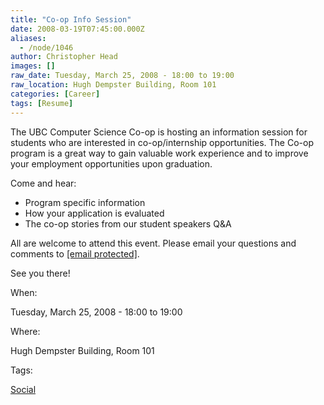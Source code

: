 ```yaml
---
title: "Co-op Info Session"
date: 2008-03-19T07:45:00.000Z
aliases:
  - /node/1046
author: Christopher Head
images: []
raw_date: Tuesday, March 25, 2008 - 18:00 to 19:00
raw_location: Hugh Dempster Building, Room 101
categories: [Career]
tags: [Resume]
---
```


The UBC Computer Science Co-op is hosting an information session for students who are interested in co-op/internship opportunities. The Co-op program is a great way to gain valuable work experience and to improve your employment opportunities upon graduation.

Come and hear:

*   Program specific information
*   How your application is evaluated
*   The co-op stories from our student speakers Q&A

All are welcome to attend this event. Please email your questions and comments to [\[email protected\]](/cdn-cgi/l/email-protection#3b58485854544b7b5848154e595815585a).

See you there!

When: 

Tuesday, March 25, 2008 - 18:00 to 19:00

Where: 

Hugh Dempster Building, Room 101

Tags: 

[Social](/social)
